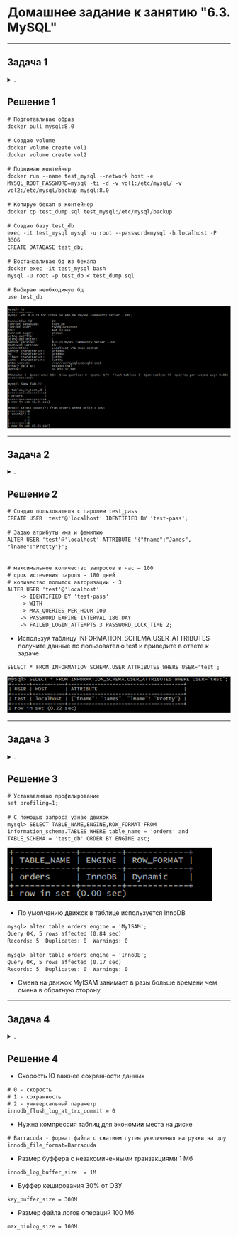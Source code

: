 # Домашнее задание к занятию "6.3. MySQL"

---
## Задача 1

<details><summary>.</summary>

Используя docker поднимите инстанс MySQL (версию 8). Данные БД сохраните в volume.

Изучите [бэкап БД](https://github.com/netology-code/virt-homeworks/tree/master/06-db-03-mysql/test_data) и 
восстановитесь из него.

Перейдите в управляющую консоль `mysql` внутри контейнера.

Используя команду `\h` получите список управляющих команд.

Найдите команду для выдачи статуса БД и **приведите в ответе** из ее вывода версию сервера БД.

Подключитесь к восстановленной БД и получите список таблиц из этой БД.

**Приведите в ответе** количество записей с `price` > 300.

В следующих заданиях мы будем продолжать работу с данным контейнером.
    
</details>

## Решение 1

```
# Подготавливаю образ
docker pull mysql:8.0

# Cоздаю volume
docker volume create vol1
docker volume create vol2

# Поднимаю контейнер
docker run --name test_mysql --network host -e MYSQL_ROOT_PASSWORD=mysql -ti -d -v vol1:/etc/mysql/ -v vol2:/etc/mysql/backup mysql:8.0

# Копирую бекап в контейнер
docker cp test_dump.sql test_mysql:/etc/mysql/backup

# Создаю базу test_db
exec -it test_mysql mysql -u root --password=mysql -h localhost -P 3306
CREATE DATABASE test_db;

# Востанавливаю бд из бекапа
docker exec -it test_mysql bash
mysql -u root -p test_db < test_dump.sql

# Выбираю необходимую бд
use test_db
```
![image](https://github.com/PanMonsters/virt-netology/blob/b8831331e2988cdd62caac757b90934ec506a65e/image/MySQL1.png)

---
## Задача 2
    
<details><summary>.</summary>

Создайте пользователя test в БД c паролем test-pass, используя:
- плагин авторизации mysql_native_password
- срок истечения пароля - 180 дней 
- количество попыток авторизации - 3 
- максимальное количество запросов в час - 100
- аттрибуты пользователя:
    - Фамилия "Pretty"
    - Имя "James"

Предоставьте привелегии пользователю `test` на операции SELECT базы `test_db`.
    
Используя таблицу INFORMATION_SCHEMA.USER_ATTRIBUTES получите данные по пользователю `test` и 
**приведите в ответе к задаче**.
    
</details>

## Решение 2

```
# Создаю пользователя с паролем test_pass
CREATE USER 'test'@'localhost' IDENTIFIED BY 'test-pass';

# Задаю атрибуты имя и фамилию
ALTER USER 'test'@'localhost' ATTRIBUTE '{"fname":"James", "lname":"Pretty"}';


# максимальное количество запросов в час – 100
# срок истечения пароля - 180 дней
# количество попыток авторизации - 3
ALTER USER 'test'@'localhost'
    -> IDENTIFIED BY 'test-pass'
    -> WITH
    -> MAX_QUERIES_PER_HOUR 100
    -> PASSWORD EXPIRE INTERVAL 180 DAY
    -> FAILED_LOGIN_ATTEMPTS 3 PASSWORD_LOCK_TIME 2;
```
- Используя таблицу INFORMATION_SCHEMA.USER_ATTRIBUTES получите данные по пользователю test и приведите в ответе к задаче.

```
SELECT * FROM INFORMATION_SCHEMA.USER_ATTRIBUTES WHERE USER='test';
```
![image](https://github.com/PanMonsters/virt-netology/blob/b8831331e2988cdd62caac757b90934ec506a65e/image/MySQL2.png)

---
## Задача 3
    
<details><summary>.</summary>

Установите профилирование `SET profiling = 1`.
Изучите вывод профилирования команд `SHOW PROFILES;`.

Исследуйте, какой `engine` используется в таблице БД `test_db` и **приведите в ответе**.

Измените `engine` и **приведите время выполнения и запрос на изменения из профайлера в ответе**:
- на `MyISAM`
- на `InnoDB`
    
</details>

## Решение 3

```
# Устанавливаю профилирование
set profiling=1;

# С помощью запроса узнаю движок
mysql> SELECT TABLE_NAME,ENGINE,ROW_FORMAT FROM information_schema.TABLES WHERE table_name = 'orders' and  TABLE_SCHEMA = 'test_db' ORDER BY ENGINE asc;
```
![image](https://github.com/PanMonsters/virt-netology/blob/b8831331e2988cdd62caac757b90934ec506a65e/image/MySQL3.png)

- По умолчанию движок в таблице используется InnoDB

```
mysql> alter table orders engine = 'MyISAM';
Query OK, 5 rows affected (0.84 sec)
Records: 5  Duplicates: 0  Warnings: 0

mysql> alter table orders engine = 'InnoDB';
Query OK, 5 rows affected (0.17 sec)
Records: 5  Duplicates: 0  Warnings: 0
```
- Смена на движок MyISAM занимает в разы больше времени чем смена в обратную сторону.

---
## Задача 4 
    
<details><summary>.</summary>

Изучите файл `my.cnf` в директории /etc/mysql.

Измените его согласно ТЗ (движок InnoDB):
- Скорость IO важнее сохранности данных
- Нужна компрессия таблиц для экономии места на диске
- Размер буффера с незакомиченными транзакциями 1 Мб
- Буффер кеширования 30% от ОЗУ
- Размер файла логов операций 100 Мб

Приведите в ответе измененный файл `my.cnf`.
    
 </details>
 
 ## Решение 4
 
- Скорость IO важнее сохранности данных

```
# 0 - скорость
# 1 - сохранность
# 2 - универсальный параметр
innodb_flush_log_at_trx_commit = 0 
```
- Нужна компрессия таблиц для экономии места на диске

```
# Barracuda - формат файла с сжатием путем увеличения нагрузки на цпу
innodb_file_format=Barracuda
```
- Размер буффера с незакомиченными транзакциями 1 Мб
```
innodb_log_buffer_size	= 1M
```
- Буффер кеширования 30% от ОЗУ
```
key_buffer_size = 300М
```
- Размер файла логов операций 100 Мб
```
max_binlog_size	= 100M
```

